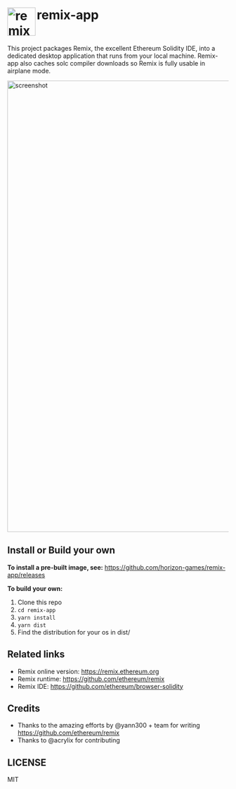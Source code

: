 # <img align="left" alt="remix" src="https://raw.githubusercontent.com/horizon-games/remix-app/master/resources/icon.png" width="64" /> remix-app

<br/>

This project packages Remix, the excellent Ethereum Solidity IDE, into
a dedicated desktop application that runs from your local machine. Remix-app
also caches solc compiler downloads so Remix is fully usable in airplane mode.

<img align="center" alt="screenshot" src="https://raw.githubusercontent.com/horizon-games/remix-app/master/resources/screenshot.png" width="1024" />

## Install or Build your own

**To install a pre-built image, see:** https://github.com/horizon-games/remix-app/releases

**To build your own:**
1. Clone this repo
2. `cd remix-app`
3. `yarn install`
4. `yarn dist`
5. Find the distribution for your os in dist/


## Related links

* Remix online version: https://remix.ethereum.org
* Remix runtime: https://github.com/ethereum/remix
* Remix IDE: https://github.com/ethereum/browser-solidity


## Credits

* Thanks to the amazing efforts by @yann300 + team for writing  https://github.com/ethereum/remix
* Thanks to @acrylix for contributing


## LICENSE

MIT

